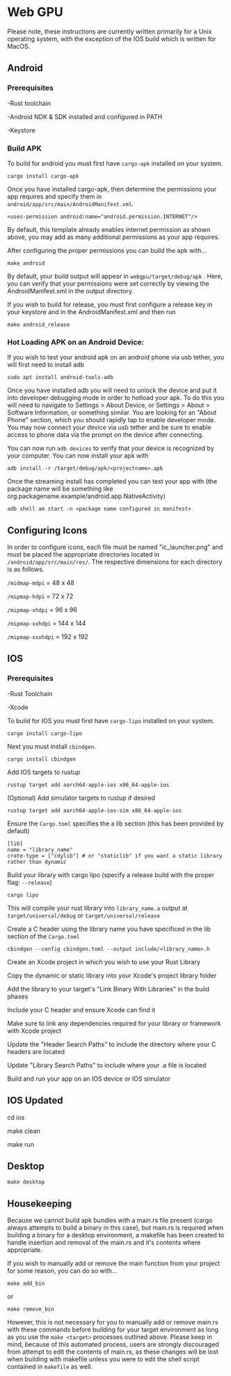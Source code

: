 # Web GPU

Please note, these instructions are currently written primarily for a Unix operating system, with the exception of the IOS build which is written for MacOS.

## Android

### Prerequisites

-Rust toolchain

-Android NDK & SDK installed and configured in PATH

-Keystore

### Build APK

To build for android you must first have `cargo-apk` installed on your system. 

```cargo install cargo-apk```

Once you have installed cargo-apk, then determine the permissions your app requires and specify them in `android/app/src/main/AndroidManifest.xml`.

```
<uses-permission android:name="android.permission.INTERNET"/>
```

By default, this template already enables internet permission as shown above, you may add as many additional permissions as your app requires.

After configuring the proper permissions you can build the apk with...

```make android```

By default, your build output will appear in `webgpu/target/debug/apk` . Here, you can verify that your permissions were set correctly by viewing the AndroidManifest.xml in the output directory.

If you wish to build for release, you must first configure a release key in your keystore and in the AndroidManifest.xml and then run

```make android_release```

### Hot Loading APK on an Android Device:

If you wish to test your android apk on an android phone via usb tether, you will first need to install adb

 `sudo apt install android-tools-adb`

 Once you have installed adb you will need to unlock the device and put it into developer debugging mode in order to hotload your apk. To do this you will need to navigate to Settings > About Device, or Settings > About > Software Information, or something similar. You are looking for an "About Phone" section, which you should rapidly tap to enable developer mode. You may now connect your device via usb tether and be sure to enable access to phone data via the prompt on the device after connecting.

You can now run `adb devices` to verify that your device is recognized by your computer. You can now install your apk with 

`adb install -r /target/debug/apk/<projectname>.apk`

Once the streaming install has completed you can test your app with (the package name will be something like org.packagename.example/android.app.NativeActivity)

`adb shell am start -n <package name configured in manifest>`

## Configuring Icons

In order to configure icons, each file must be named "ic_launcher.png" and must be placed the appropriate directories located in `/android/app/src/main/res/`. The respective dimensions for each directory is as follows.

`/midmap-mdpi` = 48 x 48

`/mipmap-hdpi` = 72 x 72

`/mipmap-xhdpi` = 96 x 96

`/mipmap-xxhdpi` = 144 x 144

`/mipmap-xxxhdpi` = 192 x 192


## IOS

### Prerequisites

-Rust Toolchain

-Xcode

To build for IOS you must first have `cargo-lipo` installed on your system.

```cargo install cargo-lipo```

Next you must install `cbindgen`.

```cargo install cbindgen```

Add IOS targets to rustup

```rustup target add aarch64-apple-ios x86_64-apple-ios```

(Optional) Add simulator targets to rustup if desired

```rustup target add aarch64-apple-ios-sim x86_64-apple-ios```

Ensure the `Cargo.toml` specifies the a lib section (this has been provided by default)

```
[lib]
name = "library_name"
crate-type = ["cdylib"] # or "staticlib" if you want a static library rather than dynamic
```

Build your library with cargo lipo (specify a release build with the proper flag: `--release`)

```cargo lipo```

This will compile your rust library into `library_name.a` output at `target/universal/debug` or `target/universal/release`

Create a C header using the library name you have specificed in the lib section of the `Cargo.toml`

```cbindgen --config cbindgen.toml --output include/<library_name>.h```

Create an Xcode project in which you wish to use your Rust Library

Copy the dynamic or static library into your Xcode's project library folder

Add the library to your target's "Link Binary With Libraries" in the build phases

Include your C header and ensure Xcode can find it

Make sure to link any dependencies required for your library or framework with Xcode project

Update the "Header Search Paths" to include the directory where your C headers are located

Update "Library Search Paths" to include where your .a file is located

Build and run your app on an IOS device or IOS simulator

## IOS Updated

cd ios

make clean

make run

## Desktop

`make desktop`

## Housekeeping

Because we cannot build apk bundles with a main.rs file present (cargo always attempts to build a binary in this case), but main.rs is required when building a binary for a desktop environment, a makefile has been created to handle insertion and removal of the main.rs and it's contents where appropriate.

If you wish to manually add or remove the main function from your project for some reason, you can do so with...

`make add_bin`

or

`make remove_bin`

However, this is not necessary for you to manually add or remove main.rs with these commands before building for your target environment as long as you use the `make <target>` processes outlined above. Please keep in mind, because of this automated process, users are strongly discouraged from attempt to edit the contents of main.rs, as these changes will be lost when building with makefile unless you were to edit the shell script contained in `makefile` as well.